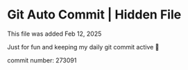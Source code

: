 # Git Auto Commit | Hidden File

This file was added Feb 12, 2025

Just for fun and keeping my daily git commit active 🤪

commit number: 273091
